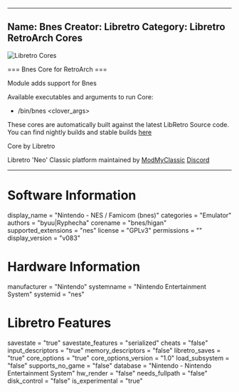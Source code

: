 -----------------------
Name: Bnes
Creator: Libretro
Category: Libretro RetroArch Cores
-----------------------
![Libretro Cores](https://modmyclassic.com/wp-content/uploads/2020/06/LibRetroNeoCoresSmall.png)

=== Bnes Core for RetroArch ===

Module adds support for Bnes

Available executables and arguments to run Core:
- /bin/bnes <rom> <clover_args>

These cores are automatically built against the latest LibRetro Source code. You can find nightly builds and stable builds [here](https://modmyclassic.com/hmodcores)

Core by Libretro

Libretro 'Neo' Classic platform maintained by [ModMyClassic](https://modmyclassic.com) [Discord](https://modmyclassic.com/discord)

-----------------------

# Software Information
display_name = "Nintendo - NES / Famicom (bnes)"
categories = "Emulator"
authors = "byuu|Ryphecha"
corename = "bnes/higan"
supported_extensions = "nes"
license = "GPLv3"
permissions = ""
display_version = "v083"

# Hardware Information
manufacturer = "Nintendo"
systemname = "Nintendo Entertainment System"
systemid = "nes"

# Libretro Features
savestate = "true"
savestate_features = "serialized"
cheats = "false"
input_descriptors = "true"
memory_descriptors = "false"
libretro_saves = "true"
core_options = "true"
core_options_version = "1.0"
load_subsystem = "false"
supports_no_game = "false"
database = "Nintendo - Nintendo Entertainment System"
hw_render = "false"
needs_fullpath = "false"
disk_control = "false"
is_experimental = "true"